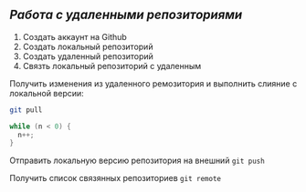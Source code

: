 ## ***Работа с удаленными репозиториями***

1. Создать аккаунт на Github
2. Создать локальный репозиторий
3. Создать удаленный репозиторий
4. Связть локальный репозиторий с удаленным

Получить изменения из удаленного ремозитория и выполнить слияние с локальной версии:
``` bash
git pull
```
```C#
while (n < 0) {
  n++;
}
```

Отправить локальную версию репозитория на внешний `git push`

Получить список связянных репозиториев `git remote`
